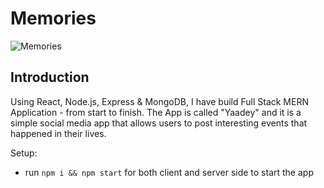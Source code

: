 # Memories

![Memories](https://i.ibb.co/hV72BkS/Screenshot-148.png)


## Introduction

Using React, Node.js, Express & MongoDB, I have build Full Stack MERN Application - from start to finish. The App is called "Yaadey" and it is a simple social media app that allows users to post interesting events that happened in their lives.

Setup:
- run ```npm i && npm start``` for both client and server side to start the app
